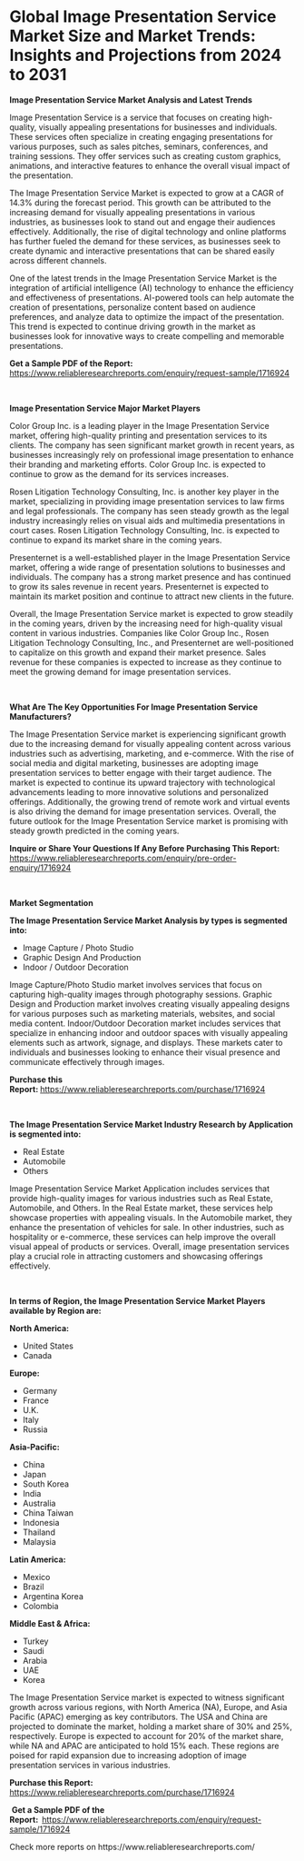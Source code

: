 <p><h1>Global Image Presentation Service Market Size and Market Trends: Insights and Projections from 2024 to 2031</h1></p><p><strong>Image Presentation Service Market Analysis and Latest Trends</strong></p>
<p><p>Image Presentation Service is a service that focuses on creating high-quality, visually appealing presentations for businesses and individuals. These services often specialize in creating engaging presentations for various purposes, such as sales pitches, seminars, conferences, and training sessions. They offer services such as creating custom graphics, animations, and interactive features to enhance the overall visual impact of the presentation.</p><p>The Image Presentation Service Market is expected to grow at a CAGR of 14.3% during the forecast period. This growth can be attributed to the increasing demand for visually appealing presentations in various industries, as businesses look to stand out and engage their audiences effectively. Additionally, the rise of digital technology and online platforms has further fueled the demand for these services, as businesses seek to create dynamic and interactive presentations that can be shared easily across different channels.</p><p>One of the latest trends in the Image Presentation Service Market is the integration of artificial intelligence (AI) technology to enhance the efficiency and effectiveness of presentations. AI-powered tools can help automate the creation of presentations, personalize content based on audience preferences, and analyze data to optimize the impact of the presentation. This trend is expected to continue driving growth in the market as businesses look for innovative ways to create compelling and memorable presentations.</p></p>
<p><strong>Get a Sample PDF of the Report:&nbsp;</strong> <a href="https://www.reliableresearchreports.com/enquiry/request-sample/1716924">https://www.reliableresearchreports.com/enquiry/request-sample/1716924</a></p>
<p>&nbsp;</p>
<p><strong>Image Presentation Service Major Market Players</strong></p>
<p><p>Color Group Inc. is a leading player in the Image Presentation Service market, offering high-quality printing and presentation services to its clients. The company has seen significant market growth in recent years, as businesses increasingly rely on professional image presentation to enhance their branding and marketing efforts. Color Group Inc. is expected to continue to grow as the demand for its services increases.</p><p>Rosen Litigation Technology Consulting, Inc. is another key player in the market, specializing in providing image presentation services to law firms and legal professionals. The company has seen steady growth as the legal industry increasingly relies on visual aids and multimedia presentations in court cases. Rosen Litigation Technology Consulting, Inc. is expected to continue to expand its market share in the coming years.</p><p>Presenternet is a well-established player in the Image Presentation Service market, offering a wide range of presentation solutions to businesses and individuals. The company has a strong market presence and has continued to grow its sales revenue in recent years. Presenternet is expected to maintain its market position and continue to attract new clients in the future.</p><p>Overall, the Image Presentation Service market is expected to grow steadily in the coming years, driven by the increasing need for high-quality visual content in various industries. Companies like Color Group Inc., Rosen Litigation Technology Consulting, Inc., and Presenternet are well-positioned to capitalize on this growth and expand their market presence. Sales revenue for these companies is expected to increase as they continue to meet the growing demand for image presentation services.</p></p>
<p>&nbsp;</p>
<p><strong>What Are The Key Opportunities For Image Presentation Service Manufacturers?</strong></p>
<p><p>The Image Presentation Service market is experiencing significant growth due to the increasing demand for visually appealing content across various industries such as advertising, marketing, and e-commerce. With the rise of social media and digital marketing, businesses are adopting image presentation services to better engage with their target audience. The market is expected to continue its upward trajectory with technological advancements leading to more innovative solutions and personalized offerings. Additionally, the growing trend of remote work and virtual events is also driving the demand for image presentation services. Overall, the future outlook for the Image Presentation Service market is promising with steady growth predicted in the coming years.</p></p>
<p><strong>Inquire or Share Your Questions If Any Before Purchasing This Report:</strong> <a href="https://www.reliableresearchreports.com/enquiry/pre-order-enquiry/1716924">https://www.reliableresearchreports.com/enquiry/pre-order-enquiry/1716924</a></p>
<p>&nbsp;</p>
<p><strong>Market Segmentation</strong></p>
<p><strong>The Image Presentation Service Market Analysis by types is segmented into:</strong></p>
<p><ul><li>Image Capture / Photo Studio</li><li>Graphic Design And Production</li><li>Indoor / Outdoor Decoration</li></ul></p>
<p><p>Image Capture/Photo Studio market involves services that focus on capturing high-quality images through photography sessions. Graphic Design and Production market involves creating visually appealing designs for various purposes such as marketing materials, websites, and social media content. Indoor/Outdoor Decoration market includes services that specialize in enhancing indoor and outdoor spaces with visually appealing elements such as artwork, signage, and displays. These markets cater to individuals and businesses looking to enhance their visual presence and communicate effectively through images.</p></p>
<p><strong>Purchase this Report:&nbsp;</strong><a href="https://www.reliableresearchreports.com/purchase/1716924">https://www.reliableresearchreports.com/purchase/1716924</a></p>
<p>&nbsp;</p>
<p><strong>The Image Presentation Service Market Industry Research by Application is segmented into:</strong></p>
<p><ul><li>Real Estate</li><li>Automobile</li><li>Others</li></ul></p>
<p><p>Image Presentation Service Market Application includes services that provide high-quality images for various industries such as Real Estate, Automobile, and Others. In the Real Estate market, these services help showcase properties with appealing visuals. In the Automobile market, they enhance the presentation of vehicles for sale. In other industries, such as hospitality or e-commerce, these services can help improve the overall visual appeal of products or services. Overall, image presentation services play a crucial role in attracting customers and showcasing offerings effectively.</p></p>
<p>&nbsp;</p>
<p><strong>In terms of Region, the Image Presentation Service Market Players available by Region are:</strong></p>
<p>
    <p> <strong> North America: </strong>
        <ul>
            <li>United States</li>
            <li>Canada</li>
        </ul>
        </p> 
    <p> <strong> Europe: </strong>
        <ul>
            <li>Germany</li>
            <li>France</li>
            <li>U.K.</li>
            <li>Italy</li>
            <li>Russia</li>
        </ul>
        </p> 
    <p> <strong> Asia-Pacific: </strong>
        <ul>
            <li>China</li>
            <li>Japan</li>
            <li>South Korea</li>
            <li>India</li>
            <li>Australia</li>
            <li>China Taiwan</li>
            <li>Indonesia</li>
            <li>Thailand</li>
            <li>Malaysia</li>
        </ul>
        </p> 
    <p> <strong> Latin America: </strong>
        <ul>
            <li>Mexico</li>
            <li>Brazil</li>
            <li>Argentina Korea</li>
            <li>Colombia</li>
        </ul>
        </p> 
    <p> <strong> Middle East & Africa: </strong>
        <ul>
            <li>Turkey</li>
            <li>Saudi</li>
            <li>Arabia</li>
            <li>UAE</li>
            <li>Korea</li>
        </ul>
    </p>
    </p>
<p><p>The Image Presentation Service market is expected to witness significant growth across various regions, with North America (NA), Europe, and Asia Pacific (APAC) emerging as key contributors. The USA and China are projected to dominate the market, holding a market share of 30% and 25%, respectively. Europe is expected to account for 20% of the market share, while NA and APAC are anticipated to hold 15% each. These regions are poised for rapid expansion due to increasing adoption of image presentation services in various industries.</p></p>
<p><strong>Purchase this Report: </strong><a href="https://www.reliableresearchreports.com/purchase/1716924">https://www.reliableresearchreports.com/purchase/1716924</a></p>
<p>&nbsp;<strong>Get a Sample PDF of the Report:&nbsp;&nbsp;</strong><a href="https://www.reliableresearchreports.com/enquiry/request-sample/1716924">https://www.reliableresearchreports.com/enquiry/request-sample/1716924</a></p>
<p><strong></strong></p>
<p>Check more reports on https://www.reliableresearchreports.com/</p>